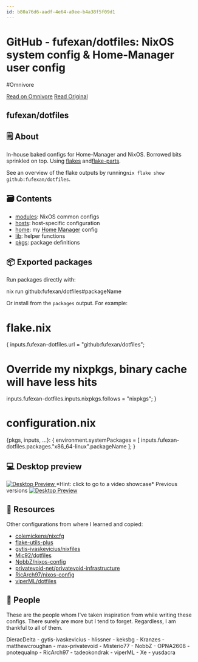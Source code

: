 ```yaml
---
id: b80a76d6-aadf-4e64-a9ee-b4a38f5f09d1
---
```


# GitHub - fufexan/dotfiles: NixOS system config & Home-Manager user config
#Omnivore

[Read on Omnivore](https://omnivore.app/me/https-github-com-fufexan-dotfiles-188b2d9e371)
[Read Original](https://github.com/fufexan/dotfiles)


## fufexan/dotfiles

## 🗒 About

In-house baked configs for Home-Manager and NixOS. Borrowed bits sprinkled on top. Using [flakes](https://nixos.wiki/wiki/Flakes) and[flake-parts](https://github.com/hercules-ci/flake-parts).

See an overview of the flake outputs by running`nix flake show github:fufexan/dotfiles`.

## 🗃️ Contents

* [modules](https://github.com/fufexan/dotfiles/blob/main/modules): NixOS common configs
* [hosts](https://github.com/fufexan/dotfiles/blob/main/hosts): host-specific configuration
* [home](https://github.com/fufexan/dotfiles/blob/main/home): my [Home Manager](https://github.com/nix-community/home-manager) config
* [lib](https://github.com/fufexan/dotfiles/blob/main/lib): helper functions
* [pkgs](https://github.com/fufexan/dotfiles/blob/main/pkgs): package definitions

## 📦 Exported packages

Run packages directly with:

nix run github:fufexan/dotfiles#packageName

Or install from the `packages` output. For example:

# flake.nix
{
  inputs.fufexan-dotfiles.url = "github:fufexan/dotfiles";
  # Override my nixpkgs, binary cache will have less hits
  inputs.fufexan-dotfiles.inputs.nixpkgs.follows = "nixpkgs";
}

# configuration.nix
{pkgs, inputs, ...}: {
  environment.systemPackages = [
    inputs.fufexan-dotfiles.packages."x86_64-linux".packageName
  ];
}

## 💻 Desktop preview

[ ![Desktop Preview](https://proxy-prod.omnivore-image-cache.app/0x0,strszIDnIspwGIJ0HjT_iQvy4fkjN1Fsrrtp4FU-TX8A/https://user-images.githubusercontent.com/36706276/236707086-ea6cb781-8b0c-45d3-b6a1-2c6a4d5e2582.png) ](https://drive.google.com/file/d/1W-bwn3UwbMxReiiNqMmq38noa7Xw0Gj1/preview)\*Hint: click to go to a video showcase\* Previous versions [![Desktop Preview](https://proxy-prod.omnivore-image-cache.app/0x0,sDAv1bf3YLZxOGKTZiFkBeXpRhS0Bft_lb6ISMVKlQiU/https://user-images.githubusercontent.com/36706276/216402032-ff32fcad-ca21-49d3-9c29-6ff0d2d8b1d8.png)](https://user-images.githubusercontent.com/36706276/216402032-ff32fcad-ca21-49d3-9c29-6ff0d2d8b1d8.png) 

## 💾 Resources

Other configurations from where I learned and copied:

* [colemickens/nixcfg](https://github.com/colemickens/nixcfg)
* [flake-utils-plus](https://github.com/gytis-ivaskevicius/flake-utils-plus)
* [gytis-ivaskevicius/nixfiles](https://github.com/gytis-ivaskevicius/nixfiles)
* [Mic92/dotfiles](https://github.com/Mic92/dotfiles)
* [NobbZ/nixos-config](https://github.com/NobbZ/nixos-config)
* [privatevoid-net/privatevoid-infrastructure](https://github.com/privatevoid-net/privatevoid-infrastructure)
* [RicArch97/nixos-config](https://github.com/RicArch97/nixos-config)
* [viperML/dotfiles](https://github.com/viperML/dotfiles)

## 👥 People

These are the people whom I've taken inspiration from while writing these configs. There surely are more but I tend to forget. Regardless, I am thankful to all of them.

DieracDelta - gytis-ivaskevicius - hlissner - keksbg - Kranzes - matthewcroughan - max-privatevoid - Misterio77 - NobbZ - OPNA2608 - pnotequalnp - RicArch97 - tadeokondrak - viperML - Xe - yusdacra